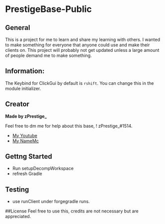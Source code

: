 # PrestigeBase-Public

## General 
This is a project for me to learn and share my learning with others. I wanted to make something for everyone that anyone could use and make their clients on.
This project will probably not get updated unless a large amount of people demand me to make something.

## Information:
The Keybind for ClickGui by default is `rshift`. You can change this in the module initializer. 

## Creator
**Made by zPrestige_**

Feel free to dm me for help about this base, ! zPrestige_#1514.
* [My Youtube](https://www.youtube.com/channel/UCQTNW6i3K5nSFw7-fvnJ90A)
* [My NameMc](https://namemc.com/profile/zPrestige_.1)

## Gettng Started
* Run setupDecompWorkspace
* refresh Gradle

## Testing
* use runClient under forgegradle runs.

##License
Feel free to use this, credits are not necessary but are appreciated.
